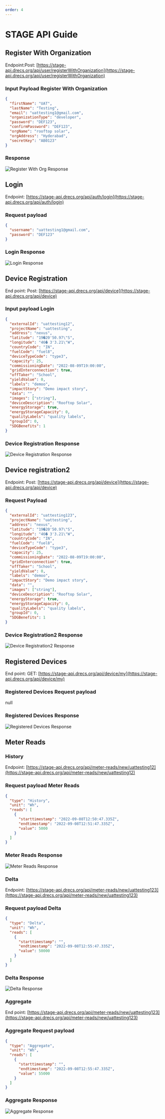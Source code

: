 ```yaml
---
order: 4
---
```


# STAGE API Guide

## Register With Organization

Endpoint:Post: [https://stage-api.drecs.org/api/user/registerWithOrganization](https://stage-api.drecs.org/api/user/registerWithOrganization)

### Input Payload Register With Organization

```json
{
  "firstName": "UAT",
  "lastName": "Testing",
  "email": "uattesting1@gmail.com",
  "organizationType": "developer",
  "password": "DEF123",
  "confirmPassword": "DEF123",
  "orgName": "rooftop solar",
  "orgAddress": "Hyderabad",
  "secretKey": "AB0123"
}
```

### Response

![Register With Org Response](<./img/Screenshot 2024-06-04 113355.png>)

## Login

Endpoint: [https://stage-api.drecs.org/api/auth/login](https://stage-api.drecs.org/api/auth/login)

### Request payload

```json
{
  "username": "uattesting1@gmail.com",
  "password": "DEF123"
}
```

### Login Response

![Login Response](./img/image.png)

## Device Registration

End point: Post: [https://stage-api.drecs.org/api/device](https://stage-api.drecs.org/api/device)

### Input payload Login

```json
{
  "externalId": "uattesting12",
  "projectName": "uattesting",
  "address": "nexus",
  "latitude": "19�20'50.97\"S",
  "longitude": "46� 3'3.21\"W",
  "countryCode": "IN",
  "fuelCode": "fuel8",
  "deviceTypeCode": "type3",
  "capacity": 25,
  "commissioningDate": "2022-08-09T19:00:00",
  "gridInterconnection": true,
  "offTaker": "School",
  "yieldValue": 0,
  "labels": "demoo",
  "impactStory": "Demo impact story",
  "data": "",
  "images": ["string"],
  "deviceDescription": "Rooftop Solar",
  "energyStorage": true,
  "energyStorageCapacity": 0,
  "qualityLabels": "quality labels",
  "groupId": 0,
  "SDGBenefits": 1
}
```

### Device Registration Response

![Device Registration Response](./img/image-1.png)

## Device registration2

Endpoint: Post: [https://stage-api.drecs.org/api/device](https://stage-api.drecs.org/api/device)

### Request Payload

```json
{
  "externalId": "uattesting123",
  "projectName": "uattesting",
  "address": "nexus",
  "latitude": "19�20'50.97\"S",
  "longitude": "46� 3'3.21\"W",
  "countryCode": "IN",
  "fuelCode": "fuel8",
  "deviceTypeCode": "type3",
  "capacity": 25,
  "commissioningDate": "2022-08-09T19:00:00",
  "gridInterconnection": true,
  "offTaker": "School",
  "yieldValue": 0,
  "labels": "demoo",
  "impactStory": "Demo impact story",
  "data": "",
  "images": ["string"],
  "deviceDescription": "Rooftop Solar",
  "energyStorage": true,
  "energyStorageCapacity": 0,
  "qualityLabels": "quality labels",
  "groupId": 0,
  "SDGBenefits": 1
}
```

### Device Registration2 Response

![Device Registration2 Response](<./img/Screenshot 2024-06-04 115321.png>)

## Registered Devices

End point: GET: [https://stage-api.drecs.org/api/device/my](https://stage-api.drecs.org/api/device/my)

### Registered Devices Request payload

null

### Registered Devices Response

![Registered Devices Response](<./img/Screenshot 2024-06-04 120226.png>)

## Meter Reads

### History

Endpoint: [https://stage-api.drecs.org/api/meter-reads/new/uattesting12](https://stage-api.drecs.org/api/meter-reads/new/uattesting12)

### Request payload Meter Reads

```json
{
  "type": "History",
  "unit": "Wh",
  "reads": [
    {
      "starttimestamp": "2022-09-08T12:50:47.335Z",
      "endtimestamp": "2022-09-08T12:51:47.335Z",
      "value": 5000
    }
  ]
}
```

### Meter Reads Response

![Meter Reads Response](<./img/Screenshot 2024-06-04 121236.png>)

### Delta

Endpoint: [https://stage-api.drecs.org/api/meter-reads/new/uattesting123](https://stage-api.drecs.org/api/meter-reads/new/uattesting123)

### Request payload Delta

```json
{
  "type": "Delta",
  "unit": "Wh",
  "reads": [
    {
      "starttimestamp": "",
      "endtimestamp": "2022-09-08T12:55:47.335Z",
      "value": 50000
    }
  ]
}
```

### Delta Response

![Delta Response](<./img/Screenshot 2024-06-04 121723.png>)

### Aggregate

End point: [https://stage-api.drecs.org/api/meter-reads/new/uattesting123](https://stage-api.drecs.org/api/meter-reads/new/uattesting123)

### Aggregate Request payload

```json
{
  "type": "Aggregate",
  "unit": "Wh",
  "reads": [
    {
      "starttimestamp": "",
      "endtimestamp": "2022-09-08T12:55:47.335Z",
      "value": 55000
    }
  ]
}
```

### Aggregate Response

![Aggregate Response](<./img/Screenshot 2024-06-04 122031.png>)
